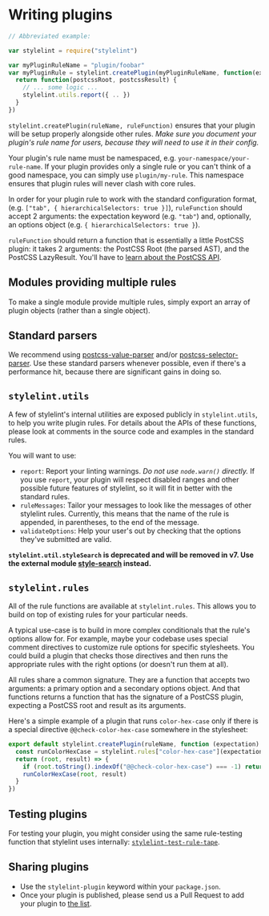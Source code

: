 # Writing plugins

```js
// Abbreviated example:

var stylelint = require("stylelint")

var myPluginRuleName = "plugin/foobar"
var myPluginRule = stylelint.createPlugin(myPluginRuleName, function(expectationKeyword, optionsObject) {
  return function(postcssRoot, postcssResult) {
    // ... some logic ...
    stylelint.utils.report({ .. })
  }
})
```

`stylelint.createPlugin(ruleName, ruleFunction)` ensures that your plugin will be setup properly alongside other rules. *Make sure you document your plugin's rule name for users, because they will need to use it in their config.*

Your plugin's rule name must be namespaced, e.g. `your-namespace/your-rule-name`. If your plugin provides only a single rule or you can't think of a good namespace, you can simply use `plugin/my-rule`. This namespace ensures that plugin rules will never clash with core rules.

In order for your plugin rule to work with the standard configuration format, (e.g. `["tab", { hierarchicalSelectors: true }]`), `ruleFunction` should accept 2 arguments: the expectation keyword (e.g. `"tab"`) and, optionally, an options object (e.g. `{ hierarchicalSelectors: true }`).

`ruleFunction` should return a function that is essentially a little PostCSS plugin: it takes 2 arguments: the PostCSS Root (the parsed AST), and the PostCSS LazyResult. You'll have to [learn about the PostCSS API](https://github.com/postcss/postcss/blob/master/docs/api.md).

## Modules providing multiple rules

To make a single module provide multiple rules, simply export an array of plugin objects (rather than a single object).

## Standard parsers

We recommend using [postcss-value-parser](https://github.com/TrySound/postcss-value-parser) and/or [postcss-selector-parser](https://github.com/postcss/postcss-selector-parser). Use these standard parsers whenever possible, even if there's a performance hit, because there are significant gains in doing so.

## `stylelint.utils`

A few of stylelint's internal utilities are exposed publicly in `stylelint.utils`, to help you write plugin rules. For details about the APIs of these functions, please look at comments in the source code and examples in the standard rules.

You will want to use:

- `report`: Report your linting warnings. *Do not use `node.warn()` directly.* If you use `report`, your plugin will respect disabled ranges and other possible future features of stylelint, so it will fit in better with the standard rules.
- `ruleMessages`: Tailor your messages to look like the messages of other stylelint rules. Currently, this means that the name of the rule is appended, in parentheses, to the end of the message.
- `validateOptions`: Help your user's out by checking that the options they've submitted are valid.

**`stylelint.util.styleSearch` is deprecated and will be removed in v7. Use the external module [style-search](https://github.com/davidtheclark/style-search) instead.**

## `stylelint.rules`

All of the rule functions are available at `stylelint.rules`. This allows you to build on top of existing rules for your particular needs.

A typical use-case is to build in more complex conditionals that the rule's options allow for. For example, maybe your codebase uses special comment directives to customize rule options for specific stylesheets. You could build a plugin that checks those directives and then runs the appropriate rules with the right options (or doesn't run them at all).

All rules share a common signature. They are a function that accepts two arguments: a primary option and a secondary options object. And that functions returns a function that has the signature of a PostCSS plugin, expecting a PostCSS root and result as its arguments.

Here's a simple example of a plugin that runs `color-hex-case` only if there is a special directive `@@check-color-hex-case` somewhere in the stylesheet:

```js
export default stylelint.createPlugin(ruleName, function (expectation) {
  const runColorHexCase = stylelint.rules["color-hex-case"](expectation)
  return (root, result) => {
    if (root.toString().indexOf("@@check-color-hex-case") === -1) return
    runColorHexCase(root, result)
  }
})
```

## Testing plugins

For testing your plugin, you might consider using the same rule-testing function that stylelint uses internally: [`stylelint-test-rule-tape`](https://github.com/stylelint/stylelint-test-rule-tape).

## Sharing plugins

- Use the `stylelint-plugin` keyword within your `package.json`.
- Once your plugin is published, please send us a Pull Request to add your plugin to [the list](/docs/user-guide/plugins.md).
